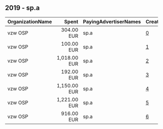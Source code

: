 ## 2019 - sp.a 
|OrganizationName|Spent|PayingAdvertiserNames|CreativeUrls|Impressions|Genders|AgeBrackets|CountryCodes|BillingAddresses|CandidateBallotInformation|
|:---|---:|:---|:---|---:|:---|:---|:---|:---|:---|
|vzw OSP|304.00 EUR|sp.a|[0](https://www.snap.com/political-ads/asset/c04584fb90877b0ba8a5a7c539c4df12dfc1caa41224c6a54ec599911c7086f9?mediaType=mp4)|244,910||18-25|belgium|BE||
|vzw OSP|100.00 EUR|sp.a|[1](https://www.snap.com/political-ads/asset/a98bee06cb74353307c2d3ab6fb0301e88c1fde27770e1625070fb1405226d22?mediaType=mp4)|88,010||18-25|belgium|BE||
|vzw OSP|1,018.00 EUR|sp.a|[2](https://www.snap.com/political-ads/asset/a037ca9ba2d510ea4c92f83728a8f544e0787c3443b8429dc77eb8365ab1dd76?mediaType=mp4)|355,463||18-34|belgium|BE||
|vzw OSP|192.00 EUR|sp.a|[3](https://www.snap.com/political-ads/asset/5c2cb63a25c66220d84ee15127aac30eb979372400d22a1abd9fd792541ac05a?mediaType=mp4)|115,409||18-34|belgium|BE||
|vzw OSP|1,150.00 EUR|sp.a|[4](https://www.snap.com/political-ads/asset/c5f7d7ad502d4a57aec5c788f086a058e5de34d28fe26d79d58f1fcdcf43345e?mediaType=mp4)|463,143||18-34|belgium|BE||
|vzw OSP|1,221.00 EUR|sp.a|[5](https://www.snap.com/political-ads/asset/83c2d877a579edd26f41602c55fa287d8b908cd5528c8e20a59f67f239f6753c?mediaType=mp4)|564,865||18-34|belgium|BE||
|vzw OSP|916.00 EUR|sp.a|[6](https://www.snap.com/political-ads/asset/c94481bc634429e4cbeb2ebe1da0d29170c0cf8195b87bf470de05396a31ba7c?mediaType=mp4)|422,873||18-34|belgium|BE||
